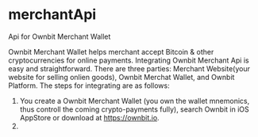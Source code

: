 # merchantApi
Api for Ownbit Merchant Wallet

Ownbit Merchant Wallet helps merchant accept Bitcoin & other cryptocurrencies for online payments. Integrating Ownbit Merchant Api is easy and straightforward. There are three parties: Merchant Website(your website for selling onlien goods), Ownbit Merchat Wallet, and Ownbit Platform. The steps for integrating are as follows:

1. You create a Ownbit Merchant Wallet (you own the wallet mnemonics, thus controll the coming crypto-payments fully), search Ownbit in iOS AppStore or download at https://ownbit.io.
2. 
